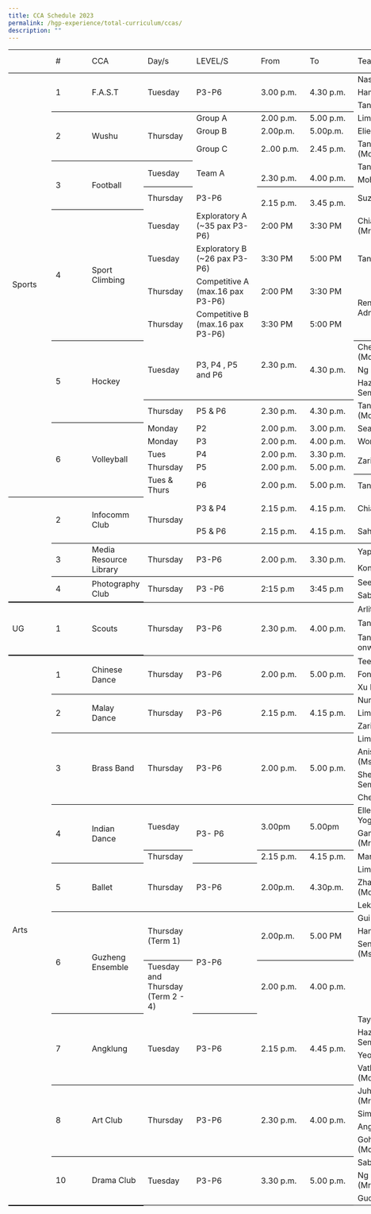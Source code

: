 ```yaml
---
title: CCA Schedule 2023
permalink: /hgp-experience/total-curriculum/ccas/
description: ""
---
```

<!--table {mso-displayed-decimal-separator:"\\."; mso-displayed-thousand-separator:"\\,";} @page {margin:.75in .7in .75in .7in; mso-header-margin:.3in; mso-footer-margin:.3in;} tr {mso-height-source:auto;} col {mso-width-source:auto;} br {mso-data-placement:same-cell;} td {padding-top:1px; padding-right:1px; padding-left:1px; mso-ignore:padding; color:black; font-size:10.0pt; font-weight:400; font-style:normal; text-decoration:none; font-family:Arial; mso-generic-font-family:auto; mso-font-charset:0; mso-number-format:General; text-align:general; vertical-align:bottom; border:none; mso-background-source:auto; mso-pattern:auto; mso-protection:locked visible; white-space:nowrap; mso-rotate:0;} .xl63 {color:black; font-family:Arial, sans-serif; mso-font-charset:0; border-top:none; border-right:.5pt solid black; border-bottom:.5pt solid black; border-left:none; background:white; mso-pattern:white none;} .xl64 {color:black; font-family:"\\0022Libre Franklin\\0022"; mso-generic-font-family:auto; mso-font-charset:0; text-align:center; border-top:none; border-right:.5pt solid black; border-bottom:.5pt solid black; border-left:none; background:#D9D2E9; mso-pattern:#D9D2E9 none;} .xl65 {color:black; font-family:Arial, sans-serif; mso-font-charset:0; border-top:none; border-right:.5pt solid black; border-bottom:.5pt solid black; border-left:none;} .xl66 {color:black; font-family:"\\0022Libre Franklin\\0022"; mso-generic-font-family:auto; mso-font-charset:0; text-align:center; border:.5pt solid black; background:#D9D2E9; mso-pattern:#D9D2E9 none;} .xl67 {color:black; font-family:"\\0022Libre Franklin\\0022"; mso-generic-font-family:auto; mso-font-charset:0; text-align:center; border:.5pt solid black; background:#D9D2E9; mso-pattern:#D9D2E9 none; white-space:normal;} .xl68 {color:black; font-family:Arial, sans-serif; mso-font-charset:0; mso-number-format:"\\@"; border-top:none; border-right:.5pt solid black; border-bottom:.5pt solid black; border-left:none; background:white; mso-pattern:white none;} .xl69 {color:black; font-family:"\\0022Libre Franklin\\0022"; mso-generic-font-family:auto; mso-font-charset:0; border-top:none; border-right:.5pt solid black; border-bottom:.5pt solid black; border-left:none; background:#D9D2E9; mso-pattern:#D9D2E9 none; white-space:normal;} .xl70 {color:black; font-family:"\\0022Libre Franklin\\0022"; mso-generic-font-family:auto; mso-font-charset:0; mso-number-format:"Medium Time"; text-align:center; border-top:none; border-right:.5pt solid black; border-bottom:.5pt solid black; border-left:none; background:#D9D2E9; mso-pattern:#D9D2E9 none; white-space:normal;} .xl71 {color:black; font-family:"\\0022Libre Franklin\\0022"; mso-generic-font-family:auto; mso-font-charset:0; mso-number-format:"Medium Time"; text-align:center; border:.5pt solid black; background:#D9D2E9; mso-pattern:#D9D2E9 none; white-space:normal;} .xl72 {color:black; font-family:Arial, sans-serif; mso-font-charset:0; border-top:none; border-right:.5pt solid black; border-bottom:none; border-left:none; background:white; mso-pattern:white none;} .xl73 {color:black; font-family:"\\0022Libre Franklin\\0022"; mso-generic-font-family:auto; mso-font-charset:0; text-align:center; border-top:none; border-right:.5pt solid black; border-bottom:.5pt solid black; border-left:none; background:#D9D2E9; mso-pattern:#D9D2E9 none; white-space:normal;} .xl74 {color:black; font-family:"\\0022Libre Franklin\\0022"; mso-generic-font-family:auto; mso-font-charset:0; text-align:center; border-top:none; border-right:.5pt solid black; border-bottom:none; border-left:none; background:#D9D2E9; mso-pattern:#D9D2E9 none; white-space:normal;} .xl75 {color:black; font-family:Arial, sans-serif; mso-font-charset:0; border-top:none; border-right:.5pt solid black; border-bottom:none; border-left:none;} .xl76 {color:black; font-family:Arial, sans-serif; mso-font-charset:0; text-align:center; border:.5pt solid black; background:#D9D2E9; mso-pattern:#D9D2E9 none; white-space:normal;} .xl77 {color:black; font-family:Arial, sans-serif; mso-font-charset:0; border:.5pt solid black; background:white; mso-pattern:white none;} .xl78 {color:black; font-family:Arial, sans-serif; mso-font-charset:0; text-align:center; border-top:none; border-right:.5pt solid black; border-bottom:.5pt solid black; border-left:none; background:#D9D2E9; mso-pattern:#D9D2E9 none;} .xl79 {color:black; font-family:Arial, sans-serif; mso-font-charset:0; text-align:center; vertical-align:middle; border-top:none; border-right:.5pt solid black; border-bottom:.5pt solid black; border-left:none; background:#D8D8D8; mso-pattern:#D8D8D8 none;} .xl80 {color:black; font-family:Arial, sans-serif; mso-font-charset:0; text-align:center; vertical-align:middle; border-top:none; border-right:.5pt solid black; border-bottom:.5pt solid black; border-left:none; white-space:normal;} .xl81 {color:black; font-size:9.0pt; font-family:Arial, sans-serif; mso-font-charset:0; border-top:none; border-right:none; border-bottom:.5pt solid black; border-left:none; background:white; mso-pattern:white none;} .xl82 {color:black; font-family:Arial, sans-serif; mso-font-charset:0; border-top:none; border-right:.5pt solid black; border-bottom:.5pt solid black; border-left:none; background:white; mso-pattern:white none; white-space:normal;} .xl83 {color:windowtext; font-family:Arial, sans-serif; mso-font-charset:0; border-top:none; border-right:.5pt solid black; border-bottom:none; border-left:.5pt solid black;} .xl84 {color:windowtext; font-family:Arial, sans-serif; mso-font-charset:0; border-top:none; border-right:.5pt solid black; border-bottom:.5pt solid black; border-left:.5pt solid black;} .xl85 {color:windowtext; font-family:Arial, sans-serif; mso-font-charset:0; border-top:none; border-right:.5pt solid black; border-bottom:none; border-left:none;} .xl86 {color:windowtext; font-family:Arial, sans-serif; mso-font-charset:0; border-top:none; border-right:.5pt solid black; border-bottom:.5pt solid black; border-left:none;} .xl87 {color:windowtext; font-family:Arial, sans-serif; mso-font-charset:0; border-top:none; border-right:.5pt solid black; border-bottom:2.0pt double black; border-left:none;} .xl88 {color:windowtext; font-family:Arial, sans-serif; mso-font-charset:0; border-top:none; border-right:.5pt solid black; border-bottom:2.0pt double black; border-left:.5pt solid black;} .xl89 {color:black; font-weight:700; font-family:"\\0022Libre Franklin\\0022"; mso-generic-font-family:auto; mso-font-charset:0; text-align:center; vertical-align:middle; border-top:none; border-right:.5pt solid black; border-bottom:none; border-left:.5pt solid black; background:#E7E6E6; mso-pattern:#E7E6E6 none;} .xl90 {color:black; font-family:"\\0022Libre Franklin\\0022"; mso-generic-font-family:auto; mso-font-charset:0; text-align:center; border-top:none; border-right:.5pt solid black; border-bottom:none; border-left:none; background:#D9D2E9; mso-pattern:#D9D2E9 none;} .xl91 {color:black; font-family:"\\0022Libre Franklin\\0022"; mso-generic-font-family:auto; mso-font-charset:0; text-align:center; border-top:none; border-right:.5pt solid black; border-bottom:none; border-left:none;} .xl92 {color:black; font-family:"\\0022Libre Franklin\\0022"; mso-generic-font-family:auto; mso-font-charset:0; border-top:none; border-right:.5pt solid black; border-bottom:none; border-left:none; white-space:normal;} .xl93 {color:black; font-family:Arial, sans-serif; mso-font-charset:0; text-align:center; border-top:none; border-right:.5pt solid black; border-bottom:none; border-left:none; background:#D9D2E9; mso-pattern:#D9D2E9 none;} .xl94 {color:black; font-weight:700; font-family:"\\0022Libre Franklin\\0022"; mso-generic-font-family:auto; mso-font-charset:0; text-align:center; border-top:none; border-right:.5pt solid black; border-bottom:none; border-left:.5pt solid black; background:#E7E6E6; mso-pattern:#E7E6E6 none;} .xl95 {color:black; font-family:"\\0022Libre Franklin\\0022"; mso-generic-font-family:auto; mso-font-charset:0; text-align:center; border-top:.5pt solid black; border-right:.5pt solid black; border-bottom:none; border-left:.5pt solid black;} .xl96 {color:black; font-family:"\\0022Libre Franklin\\0022"; mso-generic-font-family:auto; mso-font-charset:0; border-top:.5pt solid black; border-right:.5pt solid black; border-bottom:none; border-left:.5pt solid black; white-space:normal;} .xl97 {color:black; font-family:"\\0022Libre Franklin\\0022"; mso-generic-font-family:auto; mso-font-charset:0; border-top:none; border-right:.5pt solid black; border-bottom:none; border-left:none; background:white; mso-pattern:white none; white-space:normal;} .xl98 {color:black; font-family:"\\0022Libre Franklin\\0022"; mso-generic-font-family:auto; mso-font-charset:0; text-align:center; border-top:.5pt solid black; border-right:.5pt solid black; border-bottom:none; border-left:.5pt solid black; background:#D9D2E9; mso-pattern:#D9D2E9 none;} .xl99 {color:black; font-family:Arial, sans-serif; mso-font-charset:0; text-align:center; vertical-align:middle; border-top:none; border-right:.5pt solid black; border-bottom:none; border-left:none; background:#D8D8D8; mso-pattern:#D8D8D8 none;} .xl100 {color:black; font-family:Arial, sans-serif; mso-font-charset:0; text-align:center; vertical-align:middle; border-top:none; border-right:.5pt solid black; border-bottom:none; border-left:none; white-space:normal;} .xl101 {color:black; font-family:Arial, sans-serif; mso-font-charset:0; text-align:center; vertical-align:middle; border-top:.5pt solid black; border-right:.5pt solid black; border-bottom:none; border-left:.5pt solid black; white-space:normal;} .xl102 {color:black; font-family:Arial, sans-serif; mso-font-charset:0; border-top:.5pt solid black; border-right:.5pt solid black; border-bottom:none; border-left:.5pt solid black; background:#E7E6E6; mso-pattern:#E7E6E6 none;} .xl103 {color:black; font-family:Arial, sans-serif; mso-font-charset:0; border-top:.5pt solid black; border-right:.5pt solid black; border-bottom:none; border-left:none; background:#D9D2E9; mso-pattern:#D9D2E9 none;} .xl104 {color:black; font-family:Arial, sans-serif; mso-font-charset:0; text-align:center; border-top:.5pt solid black; border-right:.5pt solid black; border-bottom:none; border-left:none; background:#D9D2E9; mso-pattern:#D9D2E9 none;} .xl105 {color:black; font-family:"\\0022Libre Franklin\\0022"; mso-generic-font-family:auto; mso-font-charset:0; text-align:center; border-top:.5pt solid black; border-right:.5pt solid black; border-bottom:none; border-left:.5pt solid black; background:#D9D2E9; mso-pattern:#D9D2E9 none; white-space:normal;} .xl106 {color:black; font-family:Arial, sans-serif; mso-font-charset:0; vertical-align:middle; border-top:.5pt solid black; border-right:.5pt solid black; border-bottom:none; border-left:.5pt solid black; background:white; mso-pattern:white none;} .xl107 {color:black; font-weight:700; font-family:Arial, sans-serif; mso-font-charset:0; text-align:center; border-top:.5pt solid black; border-right:.5pt solid black; border-bottom:none; border-left:none; background:#E7E6E6; mso-pattern:#E7E6E6 none;} .xl108 {color:black; font-family:Arial, sans-serif; mso-font-charset:0; text-align:center; background:#D8D8D8; mso-pattern:#D8D8D8 none; white-space:normal;} .xl109 {color:black; font-weight:700; font-family:"\\0022Libre Franklin\\0022"; mso-generic-font-family:auto; mso-font-charset:0; text-align:center; border-top:.5pt solid black; border-right:.5pt solid black; border-bottom:none; border-left:none; background:#E7E6E6; mso-pattern:#E7E6E6 none;} .xl110 {color:black; font-weight:700; font-family:"\\0022Libre Franklin\\0022"; mso-generic-font-family:auto; mso-font-charset:0; text-align:center; border-top:.5pt solid black; border-right:.5pt solid black; border-bottom:none; border-left:none; background:#E7E6E6; mso-pattern:#E7E6E6 none; white-space:normal;} -->

<table border="0" cellpadding="0" cellspacing="0" width="1123" style="border-collapse:
 collapse;width:845pt"><colgroup><col width="93" span="4" style="width:70pt"> <col width="137" style="mso-width-source:userset;mso-width-alt:4770;width:103pt"> <col width="93" span="2" style="width:70pt"> <col width="242" style="mso-width-source:userset;mso-width-alt:8448;width:182pt"> <col width="93" span="2" style="width:70pt"></colgroup><tbody><tr height="17" style="height:12.5pt"><td rowspan="2" height="34" class="xl102" width="93" style="border-bottom:.5pt solid black;
  height:25.0pt;width:70pt">&nbsp;</td><td rowspan="2" class="xl109" width="93" style="border-bottom:.5pt solid black;
  width:70pt">#</td><td rowspan="2" class="xl110" width="93" style="border-bottom:.5pt solid black;
  width:70pt">CCA</td><td rowspan="2" class="xl103" width="93" style="border-bottom:.5pt solid black;
  width:70pt">Day/s</td><td rowspan="2" class="xl104" width="137" style="border-bottom:.5pt solid black;
  width:103pt">LEVEL/S</td><td rowspan="2" class="xl104" width="93" style="border-bottom:.5pt solid black;
  width:70pt">From</td><td rowspan="2" class="xl104" width="93" style="border-bottom:.5pt solid black;
  width:70pt">To</td><td rowspan="2" class="xl107" width="242" style="border-bottom:.5pt solid black;
  width:182pt">Teachers IC</td><td rowspan="2" class="xl108" width="93" style="width:70pt">Tuesday<br>Venue</td><td rowspan="2" class="xl108" width="93" style="width:70pt">Thursday<br>Venue</td></tr><tr height="17" style="height:12.5pt"></tr><tr height="17" style="height:12.5pt"><td rowspan="22" height="452" class="xl94" style="border-bottom:.5pt solid black;
  height:335.75pt">Sports</td><td rowspan="3" class="xl91" style="border-bottom:.5pt solid black">1</td><td rowspan="3" class="xl92" width="93" style="border-bottom:.5pt solid black;
  width:70pt">F.A.S.T</td><td rowspan="3" class="xl90" style="border-bottom:.5pt solid black">Tuesday</td><td rowspan="3" class="xl90" style="border-bottom:.5pt solid black">P3-P6</td><td rowspan="3" class="xl90" style="border-bottom:.5pt solid black">3.00 p.m.</td><td rowspan="3" class="xl90" style="border-bottom:.5pt solid black">4.30 p.m.</td><td class="xl63">Nasyrah Fitriawaty (Mdm)<span style="mso-spacerun:yes">&nbsp;</span></td><td rowspan="3" class="xl100" width="93" style="border-bottom:.5pt solid black;
  width:70pt">Hall</td><td rowspan="3" class="xl99" style="border-bottom:.5pt solid black">&nbsp;</td></tr><tr height="17" style="height:12.5pt"><td height="17" class="xl63" style="height:12.5pt">Hamsiah Bte Ahmad (Mdm)</td></tr><tr height="17" style="height:12.5pt"><td height="17" class="xl63" style="height:12.5pt">Tan Ser Yunn, Kevin (Mr)</td></tr><tr height="17" style="height:12.5pt"><td rowspan="3" height="51" class="xl91" style="border-bottom:.5pt solid black;
  height:37.5pt">2</td><td rowspan="3" class="xl92" width="93" style="border-bottom:.5pt solid black;
  width:70pt">Wushu</td><td rowspan="3" class="xl90" style="border-bottom:.5pt solid black">Thursday</td><td class="xl64">Group A</td><td class="xl64">2.00 p.m.</td><td class="xl64">5.00 p.m.</td><td class="xl63">Lim Li Tiang, Lena (Mdm)</td><td rowspan="3" class="xl99" style="border-bottom:.5pt solid black">&nbsp;</td><td rowspan="3" class="xl100" width="93" style="border-bottom:.5pt solid black;
  width:70pt">Hall</td></tr><tr height="17" style="height:12.5pt"><td height="17" class="xl64" style="height:12.5pt">Group B</td><td class="xl64">2.00p.m.</td><td class="xl64">5.00p.m.</td><td class="xl65">Elieen Wong Yi Ling</td></tr><tr height="17" style="height:12.5pt"><td height="17" class="xl64" style="height:12.5pt">Group C</td><td class="xl64">2..00 p.m.</td><td class="xl64">2.45 p.m.</td><td class="xl63">Tan Chye Hee, Cindy (Mdm)</td></tr><tr height="17" style="height:12.5pt"><td rowspan="3" height="67" class="xl91" style="border-bottom:.5pt solid black;
  height:50.0pt">3</td><td rowspan="3" class="xl92" width="93" style="border-bottom:.5pt solid black;
  width:70pt">Football</td><td rowspan="2" class="xl98" style="border-bottom:.5pt solid black;border-top:
  none">Tuesday</td><td rowspan="2" class="xl90">Team A</td><td rowspan="2" class="xl105" width="93" style="border-bottom:.5pt solid black;
  border-top:none;width:70pt"><br>2.30 p.m.</td><td rowspan="2" class="xl105" width="93" style="border-bottom:.5pt solid black;
  border-top:none;width:70pt"><br>4.00 p.m.</td><td class="xl63">Tan Hui Min, Celeste (Ms)</td><td rowspan="3" class="xl100" width="93" style="border-bottom:.5pt solid black;
  width:70pt">Parade Square<br>&amp; Field</td><td rowspan="3" class="xl100" width="93" style="border-bottom:.5pt solid black;
  width:70pt">Parade Square<br>&amp; Field</td></tr><tr height="17" style="height:12.5pt"><td height="17" class="xl63" style="height:12.5pt">Mohd Aliff Asraf (Mr)</td></tr><tr height="33" style="height:25.0pt"><td height="33" class="xl66" style="height:25.0pt;border-top:none;border-left:
  none">Thursday</td><td class="xl66" style="border-left:none">P3-P6<span style="mso-spacerun:yes">&nbsp;</span></td><td class="xl67" width="93" style="border-top:none;border-left:none;width:70pt"><br>2.15 p.m.</td><td class="xl67" width="93" style="border-top:none;border-left:none;width:70pt"><br>3.45 p.m.</td><td class="xl68">Suzana Abdul Rahim (Mdm)</td></tr><tr height="33" style="height:25.0pt"><td rowspan="4" height="130" class="xl91" style="border-bottom:.5pt solid black;
  height:98.25pt">4</td><td rowspan="4" class="xl97" width="93" style="border-bottom:.5pt solid black;
  width:70pt">Sport Climbing</td><td class="xl67" width="93" style="border-top:none;border-left:none;width:70pt">Tuesday</td><td class="xl69" width="137" style="width:103pt">Exploratory A (~35 pax P3-P6)</td><td class="xl70" width="93" style="width:70pt">2:00 PM</td><td class="xl71" width="93" style="border-top:none;border-left:none;width:70pt">3:30 PM</td><td class="xl72">Chia Choong Kit Jameson (Mr</td><td rowspan="4" class="xl100" width="93" style="border-bottom:.5pt solid black;
  width:70pt">Indoor Rockwall</td><td rowspan="4" class="xl100" width="93" style="border-bottom:.5pt solid black;
  width:70pt">Indoor Rockwall</td></tr><tr height="33" style="height:25.0pt"><td height="33" class="xl73" width="93" style="height:25.0pt;width:70pt">Tuesday</td><td class="xl69" width="137" style="width:103pt">Exploratory B (~26 pax P3-P6)</td><td class="xl70" width="93" style="width:70pt">3:30 PM</td><td class="xl70" width="93" style="width:70pt">5:00 PM</td><td class="xl63">Tan Guan Chin, Alvin (Mr)</td></tr><tr height="31" style="mso-height-source:userset;height:23.25pt"><td height="31" class="xl73" width="93" style="height:23.25pt;width:70pt">Thursday</td><td class="xl69" width="137" style="width:103pt">Competitive A (max.16 pax P3-P6)</td><td class="xl70" width="93" style="width:70pt">2:00 PM</td><td class="xl70" width="93" style="width:70pt">3:30 PM</td><td rowspan="2" class="xl72" style="border-bottom:.5pt solid black">Renie Ashsyakirin Binte Adnan (Ms)</td></tr><tr height="33" style="height:25.0pt"><td height="33" class="xl73" width="93" style="height:25.0pt;width:70pt">Thursday</td><td class="xl69" width="137" style="width:103pt">Competitive B (max.16 pax P3-P6)</td><td class="xl70" width="93" style="width:70pt">3:30 PM</td><td class="xl70" width="93" style="width:70pt">5:00 PM</td></tr><tr height="17" style="height:12.5pt"><td rowspan="4" height="68" class="xl91" style="border-bottom:.5pt solid black;
  height:50.0pt">5</td><td rowspan="4" class="xl92" width="93" style="border-bottom:.5pt solid black;
  width:70pt">Hockey</td><td rowspan="3" class="xl74" width="93" style="border-bottom:.5pt solid black;
  width:70pt">Tuesday</td><td rowspan="3" class="xl74" width="137" style="border-bottom:.5pt solid black;
  width:103pt">P3, P4 , P5 and P6</td><td rowspan="3" class="xl74" width="93" style="border-bottom:.5pt solid black;
  width:70pt">2.30 p.m.<br><span style="mso-spacerun:yes">&nbsp;</span></td><td rowspan="3" class="xl74" width="93" style="border-bottom:.5pt solid black;
  width:70pt">4.30 p.m.<br></td><td class="xl63">Chen Si Xuan, Serene (Mdm)</td><td rowspan="4" class="xl100" width="93" style="border-bottom:.5pt solid black;
  width:70pt">Lower ISH<span style="mso-spacerun:yes">&nbsp;</span></td><td rowspan="4" class="xl100" width="93" style="border-bottom:.5pt solid black;
  width:70pt">Lower ISH<span style="mso-spacerun:yes">&nbsp;</span></td></tr><tr height="17" style="height:12.5pt"><td height="17" class="xl63" style="height:12.5pt">Ng Beng Hong, Eythan (Mr)</td></tr><tr height="17" style="height:12.5pt"><td height="17" class="xl63" style="height:12.5pt">Hazeenah Bee (Mdm) - Sem 2</td></tr><tr height="17" style="height:12.5pt"><td height="17" class="xl74" width="93" style="height:12.5pt;width:70pt">Thursday</td><td class="xl74" width="137" style="width:103pt">P5 &amp; P6</td><td class="xl74" width="93" style="width:70pt">2.30 p.m.</td><td class="xl74" width="93" style="width:70pt">4.30 p.m.</td><td class="xl75">Tang Yuen Peng Angela (Mdm)</td></tr><tr height="17" style="height:12.5pt"><td rowspan="5" height="85" class="xl95" style="border-bottom:.5pt solid black;
  height:62.5pt;border-top:none">6</td><td rowspan="5" class="xl96" width="93" style="border-bottom:.5pt solid black;
  border-top:none;width:70pt">Volleyball</td><td class="xl76" width="93" style="border-left:none;width:70pt">Monday</td><td class="xl76" width="137" style="border-left:none;width:103pt">P2</td><td class="xl76" width="93" style="border-left:none;width:70pt">2.00 p.m.</td><td class="xl76" width="93" style="border-left:none;width:70pt">3.00 p.m.</td><td class="xl77" style="border-left:none">Seah Kai Ren, Harold (Mr)</td><td rowspan="5" class="xl101" width="93" style="border-bottom:.5pt solid black;
  border-top:none;width:70pt">Upper ISH</td><td rowspan="5" class="xl101" width="93" style="border-bottom:.5pt solid black;
  border-top:none;width:70pt">Upper ISH</td></tr><tr height="17" style="height:12.5pt"><td height="17" class="xl76" width="93" style="height:12.5pt;border-top:none;
  border-left:none;width:70pt">Monday</td><td class="xl76" width="137" style="border-top:none;border-left:none;width:103pt">P3</td><td class="xl76" width="93" style="border-top:none;border-left:none;width:70pt">2.00 p.m.</td><td class="xl76" width="93" style="border-top:none;border-left:none;width:70pt">4.00 p.m.</td><td class="xl77" style="border-top:none;border-left:none">Wong Keng (Mr)</td></tr><tr height="17" style="height:12.5pt"><td height="17" class="xl76" width="93" style="height:12.5pt;border-top:none;
  border-left:none;width:70pt">Tues</td><td class="xl76" width="137" style="border-top:none;border-left:none;width:103pt">P4</td><td class="xl76" width="93" style="border-top:none;border-left:none;width:70pt">2.00 p.m.</td><td class="xl76" width="93" style="border-top:none;border-left:none;width:70pt">3.30 p.m.</td><td rowspan="2" class="xl106" style="border-bottom:.5pt solid black;border-top:
  none">Zarina Binte Sidik (Ms)</td></tr><tr height="17" style="height:12.5pt"><td height="17" class="xl76" width="93" style="height:12.5pt;border-top:none;
  border-left:none;width:70pt">Thursday</td><td class="xl76" width="137" style="border-top:none;border-left:none;width:103pt">P5</td><td class="xl76" width="93" style="border-top:none;border-left:none;width:70pt">2.00 p.m.</td><td class="xl76" width="93" style="border-top:none;border-left:none;width:70pt">5.00 p.m.</td></tr><tr height="17" style="height:12.5pt"><td height="17" class="xl76" width="93" style="height:12.5pt;border-top:none;
  border-left:none;width:70pt">Tues &amp; Thurs</td><td class="xl76" width="137" style="border-top:none;border-left:none;width:103pt">P6</td><td class="xl76" width="93" style="border-top:none;border-left:none;width:70pt">2.00 p.m.</td><td class="xl76" width="93" style="border-top:none;border-left:none;width:70pt">5.00 p.m.</td><td class="xl77" style="border-top:none;border-left:none">Tang Yuk Ching (Ms)</td></tr><tr height="17" style="height:12.5pt"><td rowspan="7" height="122" class="xl94" style="border-bottom:2.0pt double black;
  height:90.5pt">&nbsp;</td><td rowspan="3" class="xl91" style="border-bottom:.5pt solid black">2</td><td rowspan="3" class="xl92" width="93" style="border-bottom:.5pt solid black;
  width:70pt">Infocomm Club</td><td rowspan="3" class="xl93" style="border-bottom:.5pt solid black">Thursday</td><td class="xl78">P3 &amp; P4</td><td class="xl78">2.15 p.m.</td><td class="xl78">4.15 p.m.</td><td class="xl63">Chia Ee San, Serene (Mdm)</td><td class="xl79">&nbsp;</td><td class="xl80" width="93" style="width:70pt">Comp Lab 3</td></tr><tr height="22" style="mso-height-source:userset;height:16.5pt"><td rowspan="2" height="26" class="xl93" style="border-bottom:.5pt solid black;
  height:19.5pt">P5 &amp; P6</td><td rowspan="2" class="xl93" style="border-bottom:.5pt solid black">2.15 p.m.</td><td rowspan="2" class="xl93" style="border-bottom:.5pt solid black">4.15 p.m.</td><td rowspan="2" class="xl72" style="border-bottom:.5pt solid black">Sahernizam Bin Limat (Mr)</td><td rowspan="2" class="xl99" style="border-bottom:.5pt solid black">&nbsp;</td><td rowspan="2" class="xl100" width="93" style="border-bottom:.5pt solid black;
  width:70pt">Comp Lab 3</td></tr><tr height="4" style="mso-height-source:userset;height:3.0pt"></tr><tr height="28" style="mso-height-source:userset;height:21.0pt"><td rowspan="2" height="45" class="xl91" style="border-bottom:.5pt solid black;
  height:33.5pt">3</td><td rowspan="2" class="xl97" width="93" style="border-bottom:.5pt solid black;
  width:70pt">Media Resource Library</td><td rowspan="2" class="xl93" style="border-bottom:.5pt solid black">Thursday</td><td rowspan="2" class="xl93" style="border-bottom:.5pt solid black">P3-P6</td><td rowspan="2" class="xl93" style="border-bottom:.5pt solid black">2.00 p.m.</td><td rowspan="2" class="xl93" style="border-bottom:.5pt solid black">3.30 p.m.</td><td class="xl63">Yap Lin Lin (Mdm)</td><td rowspan="2" class="xl99" style="border-bottom:.5pt solid black">&nbsp;</td><td rowspan="2" class="xl100" width="93" style="border-bottom:.5pt solid black;
  width:70pt">Library</td></tr><tr height="17" style="height:12.5pt"><td height="17" class="xl81" style="height:12.5pt">Kong Song Yin (Mdm)</td></tr><tr height="17" style="height:12.5pt"><td rowspan="2" height="34" class="xl91" style="border-bottom:2.0pt double black;
  height:25.0pt">4</td><td rowspan="2" class="xl92" width="93" style="border-bottom:2.0pt double black;
  width:70pt">Photography Club</td><td rowspan="2" class="xl93" style="border-bottom:.5pt solid black">Thursday</td><td rowspan="2" class="xl93" style="border-bottom:.5pt solid black">P3 -P6</td><td rowspan="2" class="xl93" style="border-bottom:.5pt solid black">2:15 p.m</td><td rowspan="2" class="xl93" style="border-bottom:.5pt solid black">3:45 p.m</td><td class="xl63">See Shi Yau (Mr)</td><td rowspan="2" class="xl99" style="border-bottom:.5pt solid black">&nbsp;</td><td rowspan="2" class="xl100" width="93" style="border-bottom:.5pt solid black;
  width:70pt">Comp Lab 1</td></tr><tr height="17" style="height:12.5pt"><td height="17" class="xl63" style="height:12.5pt">Sabariah Bte Ismail (Mdm)<br></td></tr><tr height="17" style="height:12.5pt"><td rowspan="3" height="51" class="xl94" style="border-bottom:2.0pt double black;
  height:37.5pt">UG</td><td rowspan="3" class="xl91" style="border-bottom:2.0pt double black">1</td><td rowspan="3" class="xl92" width="93" style="border-bottom:2.0pt double black;
  width:70pt">Scouts</td><td rowspan="3" class="xl93" style="border-bottom:.5pt solid black">Thursday</td><td rowspan="3" class="xl93" style="border-bottom:.5pt solid black">P3-P6</td><td rowspan="3" class="xl93" style="border-bottom:.5pt solid black">2.30 p.m.</td><td rowspan="3" class="xl93" style="border-bottom:.5pt solid black">4.00 p.m.</td><td class="xl65">Arlitaharianty Sayrol (Mdm)</td><td rowspan="3" class="xl99" style="border-bottom:.5pt solid black">&nbsp;</td><td rowspan="3" class="xl100" width="93" style="border-bottom:.5pt solid black;
  width:70pt">Beside Cherish Room<br>Ideaz Room</td></tr><tr height="17" style="height:12.5pt"><td height="17" class="xl65" style="height:12.5pt">Tan Tien Lung (Mr)</td></tr><tr height="17" style="height:12.5pt"><td height="17" class="xl63" style="height:12.5pt">Tan Mun Sing - Term 2 onwards</td></tr><tr height="17" style="height:12.5pt"><td rowspan="31" height="560" class="xl89" style="border-bottom:2.0pt double black;
  height:412.5pt">Arts</td><td rowspan="3" class="xl91" style="border-bottom:.5pt solid black">1</td><td rowspan="3" class="xl92" width="93" style="border-bottom:.5pt solid black;
  width:70pt">Chinese Dance</td><td rowspan="3" class="xl90" style="border-bottom:.5pt solid black">Thursday</td><td rowspan="3" class="xl90" style="border-bottom:.5pt solid black">P3-P6</td><td rowspan="3" class="xl90" style="border-bottom:.5pt solid black">2.00 p.m.</td><td rowspan="3" class="xl90" style="border-bottom:.5pt solid black">5.00 p.m.</td><td class="xl63">Tee Wen Chi (Mdm)</td><td rowspan="3" class="xl99" style="border-bottom:.5pt solid black">&nbsp;</td><td rowspan="3" class="xl100" width="93" style="border-bottom:.5pt solid black;
  width:70pt">Pal Room 1</td></tr><tr height="17" style="height:12.5pt"><td height="17" class="xl63" style="height:12.5pt">Fong Baoyu (Ms)</td></tr><tr height="17" style="height:12.5pt"><td height="17" class="xl63" style="height:12.5pt">Xu Pei Fen (Mdm)</td></tr><tr height="17" style="height:12.5pt"><td rowspan="3" height="51" class="xl91" style="border-bottom:.5pt solid black;
  height:37.5pt">2</td><td rowspan="3" class="xl92" width="93" style="border-bottom:.5pt solid black;
  width:70pt">Malay Dance</td><td rowspan="3" class="xl90" style="border-bottom:.5pt solid black">Thursday</td><td rowspan="3" class="xl90" style="border-bottom:.5pt solid black">P3-P6</td><td rowspan="3" class="xl90" style="border-bottom:.5pt solid black">2.15 p.m.</td><td rowspan="3" class="xl90" style="border-bottom:.5pt solid black">4.15 p.m.</td><td class="xl63">Nurhayati Binte Rosli (Mdm)</td><td rowspan="3" class="xl99" style="border-bottom:.5pt solid black">&nbsp;</td><td rowspan="3" class="xl100" width="93" style="border-bottom:.5pt solid black;
  width:70pt">Dance Room</td></tr><tr height="17" style="height:12.5pt"><td height="17" class="xl63" style="height:12.5pt">Lim Hui Heng , Ivy (Ms)</td></tr><tr height="17" style="height:12.5pt"><td height="17" class="xl63" style="height:12.5pt">Zarinah Bte Ali (Ms)</td></tr><tr height="17" style="height:12.5pt"><td rowspan="4" height="68" class="xl91" style="border-bottom:.5pt solid black;
  height:50.0pt">3</td><td rowspan="4" class="xl92" width="93" style="border-bottom:.5pt solid black;
  width:70pt">Brass Band</td><td rowspan="4" class="xl93" style="border-bottom:.5pt solid black">Thursday</td><td rowspan="4" class="xl93" style="border-bottom:.5pt solid black">P3-P6</td><td rowspan="4" class="xl93" style="border-bottom:.5pt solid black">2.00 p.m.</td><td rowspan="4" class="xl93" style="border-bottom:.5pt solid black">5.00 p.m.</td><td class="xl63">Lim Choi Hwee (Mdm)</td><td rowspan="4" class="xl99" style="border-bottom:.5pt solid black">&nbsp;</td><td rowspan="4" class="xl100" width="93" style="border-bottom:.5pt solid black;
  width:70pt">Theatrette<span style="mso-spacerun:yes">&nbsp;</span></td></tr><tr height="17" style="height:12.5pt"><td height="17" class="xl82" width="242" style="height:12.5pt;width:182pt">Anisah Bte Abdul Khalid (Ms) - Sem 1</td></tr><tr height="17" style="height:12.5pt"><td height="17" class="xl63" style="height:12.5pt">Shen Wenwen (Mdm) - Sem 1</td></tr><tr height="17" style="height:12.5pt"><td height="17" class="xl63" style="height:12.5pt">Chee Poh Lai</td></tr><tr height="17" style="height:12.5pt"><td rowspan="3" height="51" class="xl91" style="border-bottom:.5pt solid black;
  height:37.5pt">4</td><td rowspan="3" class="xl92" width="93" style="border-bottom:.5pt solid black;
  width:70pt">Indian Dance</td><td rowspan="2" class="xl74" width="93" style="border-bottom:.5pt solid black;
  width:70pt">Tuesday<span style="mso-spacerun:yes">&nbsp;</span></td><td rowspan="3" class="xl74" width="137" style="border-bottom:.5pt solid black;
  width:103pt">P3- P6</td><td rowspan="2" class="xl74" width="93" style="border-bottom:.5pt solid black;
  width:70pt">3.00pm<span style="mso-spacerun:yes">&nbsp;</span></td><td rowspan="2" class="xl74" width="93" style="border-bottom:.5pt solid black;
  width:70pt">5.00pm<span style="mso-spacerun:yes">&nbsp;</span></td><td class="xl65">Ellene Prashanti D/O T Yogarajah (Mrs)</td><td rowspan="3" class="xl99" style="border-bottom:.5pt solid black">&nbsp;</td><td rowspan="3" class="xl100" width="93" style="border-bottom:.5pt solid black;
  width:70pt">SFE Room</td></tr><tr height="17" style="height:12.5pt"><td height="17" class="xl63" style="height:12.5pt">Gangadaran Khaanchennah (Mrs)</td></tr><tr height="17" style="height:12.5pt"><td height="17" class="xl73" width="93" style="height:12.5pt;width:70pt">Thursday</td><td class="xl73" width="93" style="width:70pt">2.15 p.m.</td><td class="xl73" width="93" style="width:70pt">4.15 p.m.</td><td class="xl65">Maris Stella Felix (Ms)</td></tr><tr height="17" style="height:12.5pt"><td rowspan="3" height="51" class="xl91" style="border-bottom:.5pt solid black;
  height:37.5pt">5</td><td rowspan="3" class="xl92" width="93" style="border-bottom:.5pt solid black;
  width:70pt">Ballet</td><td rowspan="3" class="xl90" style="border-bottom:.5pt solid black">Thursday</td><td rowspan="3" class="xl90" style="border-bottom:.5pt solid black">P3-P6</td><td rowspan="3" class="xl90" style="border-bottom:.5pt solid black">2.00p.m.<span style="mso-spacerun:yes">&nbsp;</span></td><td rowspan="3" class="xl90" style="border-bottom:.5pt solid black">4.30p.m.</td><td class="xl63">Lim Pei Wen (Mdm)</td><td rowspan="3" class="xl99" style="border-bottom:.5pt solid black">&nbsp;</td><td rowspan="3" class="xl100" width="93" style="border-bottom:.5pt solid black;
  width:70pt">Pal Room 2</td></tr><tr height="17" style="height:12.5pt"><td height="17" class="xl68" style="height:12.5pt">Zhang Zhaoling (Mdm)<span style="mso-spacerun:yes">&nbsp;&nbsp;&nbsp;&nbsp;&nbsp;&nbsp;&nbsp;&nbsp;&nbsp;&nbsp;&nbsp;&nbsp;&nbsp;&nbsp;&nbsp;&nbsp;&nbsp;&nbsp;&nbsp;&nbsp;&nbsp;&nbsp;&nbsp;&nbsp;&nbsp;&nbsp;&nbsp;&nbsp;&nbsp;&nbsp;</span></td></tr><tr height="17" style="height:12.5pt"><td height="17" class="xl63" style="height:12.5pt">Lek Su San (Mdm)<br></td></tr><tr height="17" style="height:12.5pt"><td rowspan="4" height="101" class="xl91" style="border-bottom:.5pt solid black;
  height:75.0pt">6</td><td rowspan="4" class="xl92" width="93" style="border-bottom:.5pt solid black;
  width:70pt">Guzheng Ensemble</td><td rowspan="3" class="xl74" width="93" style="border-bottom:.5pt solid black;
  width:70pt">Thursday (Term 1)</td><td rowspan="4" class="xl90" style="border-bottom:.5pt solid black">P3-P6</td><td rowspan="3" class="xl90" style="border-bottom:.5pt solid black">2.00p.m.</td><td rowspan="3" class="xl90" style="border-bottom:.5pt solid black">5.00 PM</td><td class="xl63">Gui Sheau Li (Mdm)</td><td rowspan="3" class="xl99" style="border-bottom:.5pt solid black">&nbsp;</td><td rowspan="3" class="xl100" width="93" style="border-bottom:.5pt solid black;
  width:70pt">Music Room 1 &amp; 2</td></tr><tr height="17" style="height:12.5pt"><td height="17" class="xl63" style="height:12.5pt">Han Huiling (Mdm)</td></tr><tr height="17" style="height:12.5pt"><td height="17" class="xl63" style="height:12.5pt">Seng Phey Huang, Chyrl (Ms)</td></tr><tr height="50" style="height:37.5pt"><td height="50" class="xl73" width="93" style="height:37.5pt;width:70pt">Tuesday and Thursday (Term 2 - 4)</td><td class="xl64">2.00 p.m.</td><td class="xl64">4.00 p.m.</td><td class="xl63">&nbsp;</td><td class="xl79">&nbsp;</td><td class="xl80" width="93" style="width:70pt">&nbsp;</td></tr><tr height="17" style="height:12.5pt"><td rowspan="4" height="68" class="xl91" style="border-bottom:.5pt solid black;
  height:50.0pt">7</td><td rowspan="4" class="xl92" width="93" style="border-bottom:.5pt solid black;
  width:70pt">Angklung</td><td rowspan="4" class="xl93" style="border-bottom:.5pt solid black">Tuesday<span style="mso-spacerun:yes">&nbsp;</span></td><td rowspan="4" class="xl93" style="border-bottom:.5pt solid black">P3-P6</td><td rowspan="4" class="xl93" style="border-bottom:.5pt solid black">2.15 p.m.<span style="mso-spacerun:yes">&nbsp;</span></td><td rowspan="4" class="xl93" style="border-bottom:.5pt solid black">4.45 p.m.<span style="mso-spacerun:yes">&nbsp;</span></td><td class="xl63">Tay Kim Ling (Miss)</td><td rowspan="4" class="xl100" width="93" style="border-bottom:.5pt solid black;
  width:70pt">Angklung Room</td><td rowspan="4" class="xl99" style="border-bottom:.5pt solid black">&nbsp;</td></tr><tr height="17" style="height:12.5pt"><td height="17" class="xl63" style="height:12.5pt">Hazeenah Bee (Mdm) - Sem 1</td></tr><tr height="17" style="height:12.5pt"><td height="17" class="xl63" style="height:12.5pt">Yeo Chip Kheong (Mr)</td></tr><tr height="17" style="height:12.5pt"><td height="17" class="xl63" style="height:12.5pt">Vathsala Balakrishnan (Mdm)<span style="mso-spacerun:yes">&nbsp;&nbsp;&nbsp;</span></td></tr><tr height="17" style="height:12.5pt"><td rowspan="4" height="68" class="xl91" style="border-bottom:.5pt solid black;
  height:50.0pt">8</td><td rowspan="4" class="xl92" width="93" style="border-bottom:.5pt solid black;
  width:70pt">Art Club</td><td rowspan="4" class="xl93" style="border-bottom:.5pt solid black">Thursday</td><td rowspan="4" class="xl93" style="border-bottom:.5pt solid black">P3-P6</td><td rowspan="4" class="xl93" style="border-bottom:.5pt solid black">2.30 p.m.</td><td rowspan="4" class="xl93" style="border-bottom:.5pt solid black">4.00 p.m.</td><td class="xl63">Juhaizan Bin Abdul Hamid (Mr)</td><td rowspan="4" class="xl99" style="border-bottom:.5pt solid black">&nbsp;</td><td rowspan="4" class="xl100" width="93" style="border-bottom:.5pt solid black;
  width:70pt">Art Room 1, 2<br>and 3</td></tr><tr height="17" style="height:12.5pt"><td height="17" class="xl63" style="height:12.5pt">Sim Woen Ting (Mdm)</td></tr><tr height="17" style="height:12.5pt"><td height="17" class="xl63" style="height:12.5pt">Ang Jing Xuan, Xavier (Mr)</td></tr><tr height="17" style="height:12.5pt"><td height="17" class="xl63" style="height:12.5pt">Goh Lee Yen, Pauline (Mdm)</td></tr><tr height="17" style="height:12.5pt"><td rowspan="3" height="51" class="xl91" style="border-bottom:2.0pt double black;
  height:37.5pt">10</td><td rowspan="3" class="xl92" width="93" style="border-bottom:2.0pt double black;
  width:70pt">Drama Club</td><td rowspan="3" class="xl93" style="border-bottom:.5pt solid black">Tuesday</td><td rowspan="3" class="xl93" style="border-bottom:.5pt solid black">P3-P6</td><td rowspan="3" class="xl93" style="border-bottom:.5pt solid black">3.30 p.m.</td><td rowspan="3" class="xl93" style="border-bottom:.5pt solid black">5.00 p.m.</td><td class="xl63">Sabariah Bte Kassim (Mdm)</td><td rowspan="3" class="xl100" width="93" style="border-bottom:.5pt solid black;
  width:70pt">PAL Room 1</td><td rowspan="3" class="xl99" style="border-bottom:.5pt solid black">&nbsp;</td></tr><tr height="17" style="height:12.5pt"><td height="17" class="xl63" style="height:12.5pt">Ng Hong Wah Desmond (Mr)</td></tr><tr height="17" style="height:12.5pt"><td height="17" class="xl63" style="height:12.5pt">Guo Xiao Jin (Ms) - Sem 1</td></tr></tbody></table>